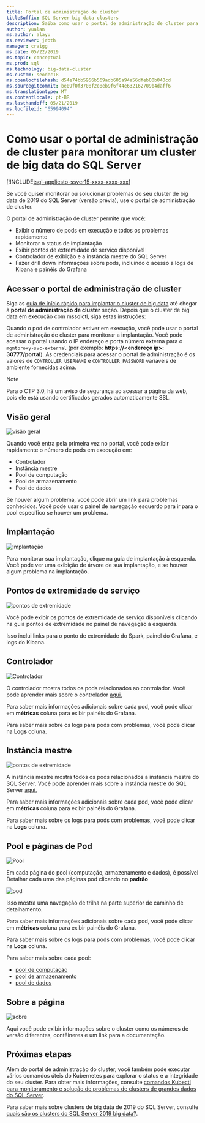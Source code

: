 ```yaml
---
title: Portal de administração de cluster
titleSuffix: SQL Server big data clusters
description: Saiba como usar o portal de administração de cluster para monitorar clusters do SQL Server 2019 big data (visualização).
author: yualan
ms.author: alayu
ms.reviewer: jroth
manager: craigg
ms.date: 05/22/2019
ms.topic: conceptual
ms.prod: sql
ms.technology: big-data-cluster
ms.custom: seodec18
ms.openlocfilehash: d54e74bb5956b569adb605a94a56dfeb00b040cd
ms.sourcegitcommit: be09f0f3708f2e8eb9f6f44e632162709b4daff6
ms.translationtype: MT
ms.contentlocale: pt-BR
ms.lasthandoff: 05/21/2019
ms.locfileid: "65994094"
---
```

# <a name="how-to-use-the-cluster-administration-portal-to-monitor-a-sql-server-big-data-cluster"></a>Como usar o portal de administração de cluster para monitorar um cluster de big data do SQL Server

[!INCLUDE[tsql-appliesto-ssver15-xxxx-xxxx-xxx](../includes/tsql-appliesto-ssver15-xxxx-xxxx-xxx.md)]

Se você quiser monitorar ou solucionar problemas do seu cluster de big data de 2019 do SQL Server (versão prévia), use o portal de administração de cluster.

O portal de administração de cluster permite que você:
- Exibir o número de pods em execução e todos os problemas rapidamente
- Monitorar o status de implantação
- Exibir pontos de extremidade de serviço disponível
- Controlador de exibição e a instância mestre do SQL Server
- Fazer drill down informações sobre pods, incluindo o acesso a logs de Kibana e painéis do Grafana

## <a name="access-the-cluster-administration-portal"></a>Acessar o portal de administração de cluster

Siga as [guia de início rápido para implantar o cluster de big data](quickstart-big-data-cluster-deploy.md) até chegar à **portal de administração de cluster** seção. Depois que o cluster de big data em execução com mssqlctl, siga estas instruções:

Quando o pod de controlador estiver em execução, você pode usar o portal de administração de cluster para monitorar a implantação. Você pode acessar o portal usando o IP endereço e porta número externa para o `mgmtproxy-svc-external` (por exemplo: **https://\<endereço ip\>: 30777/portal**). As credenciais para acessar o portal de administração é os valores de `CONTROLLER_USERNAME` e `CONTROLLER_PASSWORD` variáveis de ambiente fornecidas acima.

> [!NOTE]
> Para o CTP 3.0, há um aviso de segurança ao acessar a página da web, pois ele está usando certificados gerados automaticamente SSL.

## <a name="overview"></a>Visão geral

![visão geral](./media/cluster-admin-portal/portal-overview.png)

Quando você entra pela primeira vez no portal, você pode exibir rapidamente o número de pods em execução em:
- Controlador
- Instância mestre
- Pool de computação
- Pool de armazenamento
- Pool de dados

Se houver algum problema, você pode abrir um link para problemas conhecidos. Você pode usar o painel de navegação esquerdo para ir para o pool específico se houver um problema.

## <a name="deployment"></a>Implantação

![implantação](./media/cluster-admin-portal/portal-deployment.png)

Para monitorar sua implantação, clique na guia de implantação à esquerda. Você pode ver uma exibição de árvore de sua implantação, e se houver algum problema na implantação.

## <a name="service-endpoints"></a>Pontos de extremidade de serviço

![pontos de extremidade](./media/cluster-admin-portal/portal-endpoints.png)

Você pode exibir os pontos de extremidade de serviço disponíveis clicando na guia pontos de extremidade no painel de navegação à esquerda.

Isso inclui links para o ponto de extremidade do Spark, painel do Grafana, e logs do Kibana.

## <a name="controller"></a>Controlador

![Controlador](./media/cluster-admin-portal/portal-controller.png)

O controlador mostra todos os pods relacionados ao controlador. Você pode aprender mais sobre o controlador [aqui.](concept-controller.md)

Para saber mais informações adicionais sobre cada pod, você pode clicar em **métricas** coluna para exibir painéis do Grafana.

Para saber mais sobre os logs para pods com problemas, você pode clicar na **Logs** coluna.

## <a name="master-instance"></a>Instância mestre

![pontos de extremidade](./media/cluster-admin-portal/portal-master.png)

A instância mestre mostra todos os pods relacionados a instância mestre do SQL Server. Você pode aprender mais sobre a instância mestre do SQL Server [aqui.](concept-master-instance.md)

Para saber mais informações adicionais sobre cada pod, você pode clicar em **métricas** coluna para exibir painéis do Grafana.

Para saber mais sobre os logs para pods com problemas, você pode clicar na **Logs** coluna.

## <a name="pool-and-pod-pages"></a>Pool e páginas de Pod

![Pool](./media/cluster-admin-portal/portal-data-pool.png)

Em cada página do pool (computação, armazenamento e dados), é possível Detalhar cada uma das páginas pod clicando no **padrão**

![pod](./media/cluster-admin-portal/portal-data-default-pool.png)

Isso mostra uma navegação de trilha na parte superior de caminho de detalhamento.

Para saber mais informações adicionais sobre cada pod, você pode clicar em **métricas** coluna para exibir painéis do Grafana.

Para saber mais sobre os logs para pods com problemas, você pode clicar na **Logs** coluna.

Para saber mais sobre cada pool:
- [pool de computação](concept-compute-pool.md)
- [pool de armazenamento](concept-storage-pool.md)
- [pool de dados](concept-data-pool.md)

## <a name="about-page"></a>Sobre a página

![sobre](./media/cluster-admin-portal/portal-about.png)

Aqui você pode exibir informações sobre o cluster como os números de versão diferentes, contêineres e um link para a documentação.

## <a name="next-steps"></a>Próximas etapas

Além do portal de administração do cluster, você também pode executar vários comandos úteis do Kubernetes para explorar o status e a integridade do seu cluster. Para obter mais informações, consulte [comandos Kubectl para monitoramento e solução de problemas de clusters de grandes dados do SQL Server](cluster-troubleshooting-commands.md).

Para saber mais sobre clusters de big data de 2019 do SQL Server, consulte [quais são os clusters do SQL Server 2019 big data?](big-data-cluster-overview.md).
